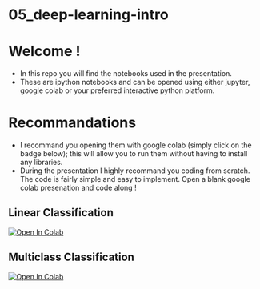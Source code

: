 # 05_deep-learning-intro

# Welcome !

* In this repo you will find the notebooks used in the presentation.  
* These are ipython notebooks and can be opened using either jupyter, google colab or your preferred interactive python platform.  


# Recommandations
* I recommand you opening them with google colab (simply click on the badge below); this will allow you to run them without having to install any libraries.
* During the presentation I highly recommand you coding from scratch. The code is fairly simple and easy to implement. Open a blank google colab presenation and code along !

## Linear Classification

[![Open In Colab](https://colab.research.google.com/assets/colab-badge.svg)](https://colab.research.google.com/github/HOORDS/05_deep-learning-intro/blob/main/Linear%20Classification.ipynb)

## Multiclass Classification

[![Open In Colab](https://colab.research.google.com/assets/colab-badge.svg)](https://colab.research.google.com/github/HOORDS/05_deep-learning-intro/blob/main/Multiclass_classification.ipynb)


